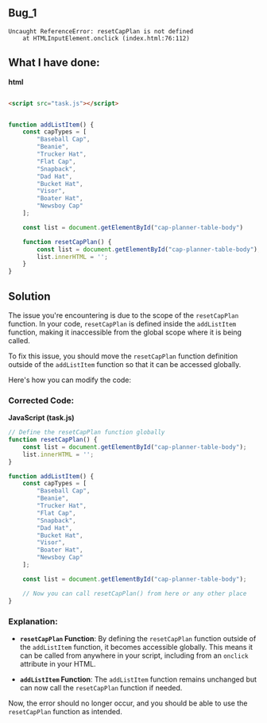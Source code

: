## Bug_1 

```
Uncaught ReferenceError: resetCapPlan is not defined
    at HTMLInputElement.onclick (index.html:76:112)
```

<h2> What I have done: </h2>

**html**

```html

<script src="task.js"></script>

```

```js

function addListItem() {
    const capTypes = [
        "Baseball Cap",
        "Beanie",
        "Trucker Hat",
        "Flat Cap",
        "Snapback",
        "Dad Hat",
        "Bucket Hat",
        "Visor",
        "Boater Hat",
        "Newsboy Cap"
    ];

    const list = document.getElementById("cap-planner-table-body")

    function resetCapPlan() {
        const list = document.getElementById("cap-planner-table-body");
        list.innerHTML = '';
    }
}


```
## **Solution**

The issue you're encountering is due to the scope of the `resetCapPlan` function. In your code, `resetCapPlan` is defined inside the `addListItem` function, making it inaccessible from the global scope where it is being called.

To fix this issue, you should move the `resetCapPlan` function definition outside of the `addListItem` function so that it can be accessed globally.

Here's how you can modify the code:

### Corrected Code:

**JavaScript (task.js)**

```javascript
// Define the resetCapPlan function globally
function resetCapPlan() {
    const list = document.getElementById("cap-planner-table-body");
    list.innerHTML = '';
}

function addListItem() {
    const capTypes = [
        "Baseball Cap",
        "Beanie",
        "Trucker Hat",
        "Flat Cap",
        "Snapback",
        "Dad Hat",
        "Bucket Hat",
        "Visor",
        "Boater Hat",
        "Newsboy Cap"
    ];

    const list = document.getElementById("cap-planner-table-body");

    // Now you can call resetCapPlan() from here or any other place
}
```

### Explanation:

- **`resetCapPlan` Function**: By defining the `resetCapPlan` function outside of the `addListItem` function, it becomes accessible globally. This means it can be called from anywhere in your script, including from an `onclick` attribute in your HTML.

- **`addListItem` Function**: The `addListItem` function remains unchanged but can now call the `resetCapPlan` function if needed.

Now, the error should no longer occur, and you should be able to use the `resetCapPlan` function as intended.





<!-- emptymessage.style.display = 'none'; -->
<!-- emptymessage.style.display = 'block'; -->


